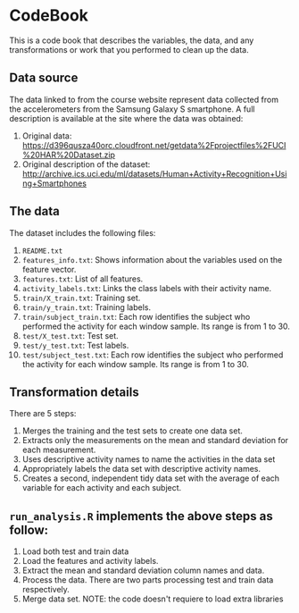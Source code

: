 # CodeBook

This is a code book that describes the variables, the data, and any transformations or work that you performed to clean up the data.

## Data source

The data linked to from the course website represent data collected from the accelerometers from the Samsung Galaxy S smartphone. 
A full description is available at the site where the data was obtained: 

1.	Original data: https://d396qusza40orc.cloudfront.net/getdata%2Fprojectfiles%2FUCI%20HAR%20Dataset.zip
2.	Original description of the dataset: http://archive.ics.uci.edu/ml/datasets/Human+Activity+Recognition+Using+Smartphones

## The data

The dataset includes the following files:

1.	`README.txt`
2.	`features_info.txt`: Shows information about the variables used on the feature vector.
3.	`features.txt`: List of all features.
4.	`activity_labels.txt`: Links the class labels with their activity name.
5.	`train/X_train.txt`: Training set.
6.	`train/y_train.txt`: Training labels.
7.	`train/subject_train.txt`: Each row identifies the subject who performed the activity for each window sample. Its range is from 1 to 30.
8.	`test/X_test.txt`: Test set.
9.	`test/y_test.txt`: Test labels.
10.	`test/subject_test.txt`: Each row identifies the subject who performed the activity for each window sample. Its range is from 1 to 30.


## Transformation details

There are 5 steps:

1.	Merges the training and the test sets to create one data set.
2.	Extracts only the measurements on the mean and standard deviation for each measurement.
3.	Uses descriptive activity names to name the activities in the data set
4.	Appropriately labels the data set with descriptive activity names.
5.	Creates a second, independent tidy data set with the average of each variable for each activity and each subject.

## `run_analysis.R` implements the above steps as follow:

1.	Load both test and train data
2.	Load the features and activity labels.
3.	Extract the mean and standard deviation column names and data.
4.	Process the data. There are two parts processing test and train data respectively.
5.	Merge data set.
NOTE: the code doesn't requiere to load extra libraries 







